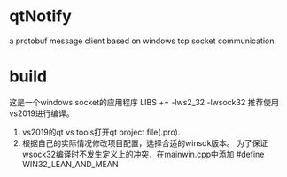# qtNotify
a protobuf message client based on windows tcp socket communication.

# build
这是一个windows socket的应用程序 LIBS += -lws2_32 -lwsock32
推荐使用vs2019进行编译。
1. vs2019的qt vs tools打开qt project file(.pro).
2. 根据自己的实际情况修改项目配置，选择合适的winsdk版本。
为了保证wsock32编译时不发生定义上的冲突，在mainwin.cpp中添加
#define WIN32_LEAN_AND_MEAN

